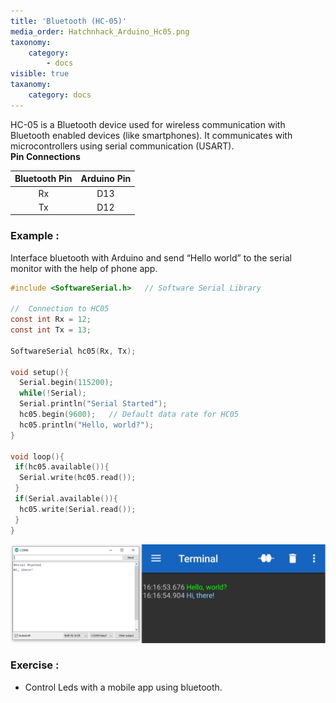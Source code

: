 ```yaml
---
title: 'Bluetooth (HC-05)'
media_order: Hatchnhack_Arduino_Hc05.png
taxonomy:
    category:
        - docs
visible: true
taxanomy:
    category: docs
---
```


HC-05 is a Bluetooth device used for wireless communication with Bluetooth enabled devices (like smartphones). It communicates with microcontrollers using serial communication (USART).  
**Pin Connections**  

| Bluetooth Pin | Arduino Pin |
| :-: | :-: |
| Rx | D13 |
| Tx | D12 |
### Example :
Interface bluetooth with Arduino and send “Hello world” to the serial monitor with the help of phone app.
```c
#include <SoftwareSerial.h>   // Software Serial Library

//  Connection to HC05
const int Rx = 12; 
const int Tx = 13;

SoftwareSerial hc05(Rx, Tx);

void setup(){
  Serial.begin(115200);
  while(!Serial);
  Serial.println("Serial Started");
  hc05.begin(9600);   // Default data rate for HC05
  hc05.println("Hello, world?");
}

void loop(){
 if(hc05.available()){
  Serial.write(hc05.read()); 
 }
 if(Serial.available()){
  hc05.write(Serial.read());
 }
}
```
![Hatchnhack_Arduino_HC05_Bluetooth_Mobile](Hatchnhack_Arduino_Hc05.png)
### Exercise :
+ Control Leds with a mobile app using bluetooth.